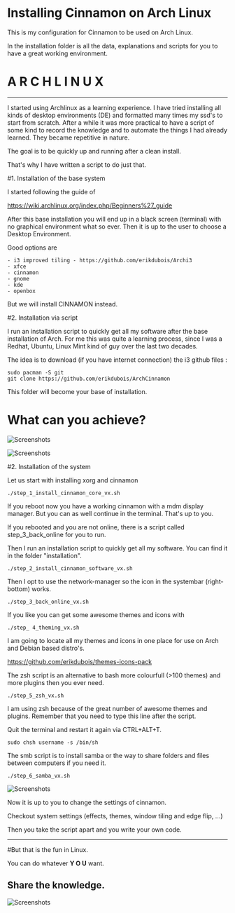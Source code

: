 # Installing Cinnamon on Arch Linux

This is my configuration for Cinnamon to be used on Arch Linux.

In the installation folder is all the data, explanations and scripts for you to have a great working environment.


# A R C H L I N U X 
----------------------- 

I started using Archlinux as a learning experience. I have tried installing all kinds of desktop environments (DE) and formatted many times my ssd's to start from scratch. After a while it was more practical to have a script of some kind to record the knowledge and to automate the things I had already learned. They became repetitive in nature.

The goal is to be quickly up and running after a clean install. 

That's why I have written a script to do just that. 


#1. Installation of the base system

I started following the guide of 

https://wiki.archlinux.org/index.php/Beginners%27_guide

After this base installation you will end up in a black screen (terminal) with no graphical environment what so ever. Then it is up to the user to choose a Desktop Environment.

Good options are

	- i3 improved tiling - https://github.com/erikdubois/Archi3
	- xfce
	- cinnamon
	- gnome
	- kde
	- openbox


But we will install CINNAMON instead.


#2. Installation via script

I run an installation script to quickly  get all my software after the base installation of Arch. For me this was quite a learning process, since I was a Redhat, Ubuntu, Linux Mint kind of guy over the last two decades. 

The idea is to download (if you have internet connection) the i3 github files :

	sudo pacman -S git
	git clone https://github.com/erikdubois/ArchCinnamon

This folder will become your base of installation.


# What can you achieve?



![Screenshots](http://erikdubois.be/wp-content/uploads/2015/05/archcinnamon12.jpg)


![Screenshots](http://erikdubois.be/wp-content/uploads/2015/05/archcinnamon3.jpg)




#2. Installation of the system


Let us start with installing xorg and cinnamon

	./step_1_install_cinnamon_core_vx.sh

If you reboot now you have a working cinnamon with a mdm display manager.
But you can as well continue in the terminal. That's up to you.

If you rebooted and you are not online, there is a script called step_3_back_online for you to run.

Then I run an installation script to quickly  get all my software. You can find it in the folder "installation".

	./step_2_install_cinnamon_software_vx.sh


Then I opt to use the network-manager so the icon in the systembar (right-bottom) works.

	./step_3_back_online_vx.sh

If you like you can get some awesome themes and icons with 

	./step_ 4_theming_vx.sh

I am going to locate all my themes and icons in one place for use on Arch and Debian based distro's.

https://github.com/erikdubois/themes-icons-pack

The zsh script is an alternative to bash more colourfull (>100 themes) and more plugins then you ever need.

    ./step_5_zsh_vx.sh

I am using zsh because of the great number of awesome themes and plugins. Remember that you need to type this line after the script.

Quit the terminal and restart it again via CTRL+ALT+T.

	sudo chsh username -s /bin/sh


The smb script is to install samba or the way to share folders and files between computers if you need it.

    ./step_6_samba_vx.sh






![Screenshots](http://erikdubois.be/wp-content/uploads/2015/05/archcinnamon21.jpg)



Now it is up to you to change the settings of cinnamon.

Checkout system settings (effects, themes, window tiling and edge flip, ...)


Then you take the script apart and you write your own code.

------------------------------------
#But that is the fun in Linux.

You can do whatever <b>Y O U</b> want.

Share the knowledge.
------------------------------------



![Screenshots](http://erikdubois.be/wp-content/uploads/2015/05/archcinnamon4.jpg)

